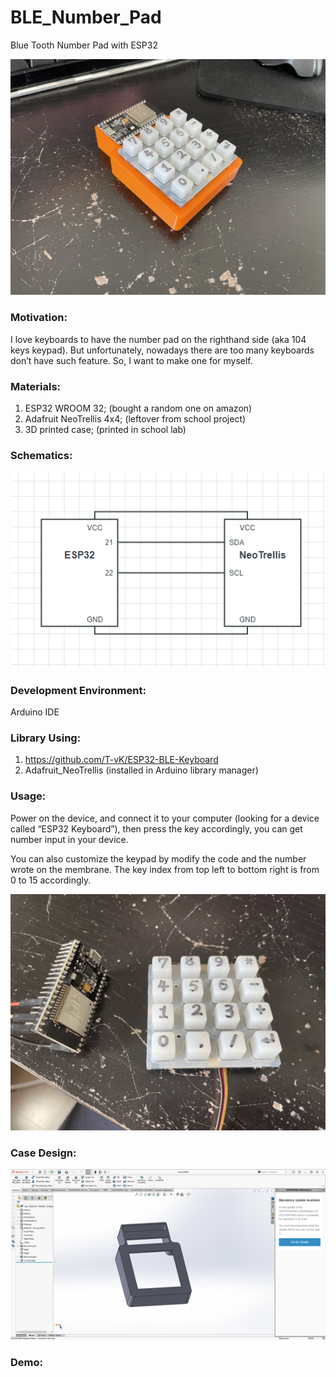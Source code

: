 # BLE_Number_Pad
Blue Tooth Number Pad with ESP32

![assemb](assembly.png)

### Motivation: 
I love keyboards to have the number pad on the righthand side (aka 104 keys keypad). But unfortunately, nowadays there are too many keyboards don’t have such feature. So, I want to make one for myself.

### Materials: 
1.	ESP32 WROOM 32; (bought a random one on amazon)
2.	Adafruit NeoTrellis 4x4; (leftover from school project)
3.	3D printed case; (printed in school lab)

### Schematics:
![schematic](schematic.png)

### Development Environment: 
Arduino IDE

### Library Using: 
1.	https://github.com/T-vK/ESP32-BLE-Keyboard
2.	Adafruit_NeoTrellis (installed in Arduino library manager)

### Usage: 
Power on the device, and connect it to your computer (looking for a device called “ESP32 Keyboard”), then press the key accordingly, you can get number input in your device.

You can also customize the keypad by modify the code and the number wrote on the membrane. The key index from top left to bottom right is from 0 to 15 accordingly.  

![part](parts.png)

### Case Design:
![sw](sw.png)

### Demo:
